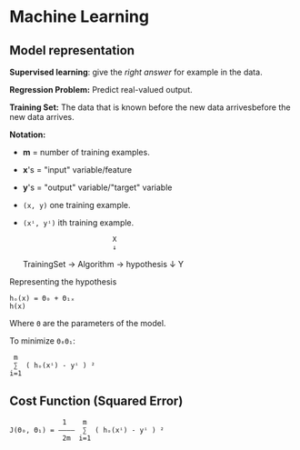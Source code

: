﻿# Machine Learning

## Model representation

**Supervised learning**: give the *right answer* for example in the
data.

**Regression Problem:** Predict real-valued output.

**Training Set:** The data that is known before the new data
arrivesbefore the new data arrives.

**Notation:**

-   **m** = number of training examples.
-   **x**'s = "input" variable/feature
-   **y**'s = "output" variable/"target" variable
-   `(x, y)` one training example.
-   `(xⁱ, yⁱ)` ith training example.

                              X
                              ↓
    TrainingSet → Algorithm → hypothesis
                              ↓
                              Y

Representing the hypothesis

    hₒ(x) = Θ₀ + Θ₁ₓ
    h(x)

Where `Θ` are the parameters of the model.

To minimize `Θ₀Θ₁`:

     m
     ∑  ( hₒ(xⁱ) - yⁱ ) ²
    i=1

## Cost Function (Squared Error)

                 1    m
    J(Θ₀, Θ₁) = ————  ∑  ( hₒ(xⁱ) - yⁱ ) ²
                 2m  i=1

